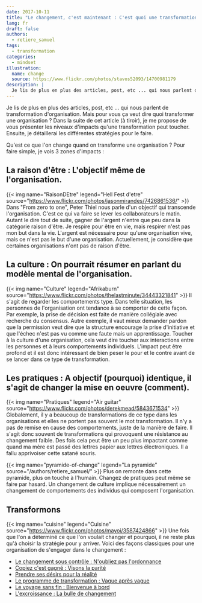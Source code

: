 ```yaml
---
date: 2017-10-11
title: "Le changement, c'est maintenant : C'est quoi une transformation ?"
lang: fr
draft: false
authors:
  - retiere_samuel
tags:
  - transformation
categories:
  - mindset
illustration:
  name: change
  source: https://www.flickr.com/photos/stavos52093/14700981179
description: |
  Je lis de plus en plus des articles, post, etc ... qui nous parlent de transformation d'organisation. Mais pour vous ça veut dire quoi transformer une organisation ? Dans la suite de cet article (à tiroir), je me propose de vous présenter les niveaux d'impacts qu'une transformation peut toucher. Ensuite, je détaillerai les différentes stratégies pour le faire.
---
```

Je lis de plus en plus des articles, post, etc ... qui nous parlent de transformation d'organisation. Mais pour vous ça veut dire quoi transformer une organisation ? Dans la suite de cet article (à tiroir), je me propose de vous présenter les niveaux d'impacts qu'une transformation peut toucher. Ensuite, je détaillerai les différentes stratégies pour le faire.

Qu'est ce que l'on change quand on transforme une organisation ? Pour faire simple, je vois 3 zones d'impacts :

## La raison d'être : L'objectif même de l'organisation.
{{< img name="RaisonDEtre" legend="Hell Fest d'etre" source="https://www.flickr.com/photos/jasonmirandes/7426861536/" >}}
Dans "From zero to one", Peter Thiel nous parle d'un objectif qui transcende l'organisation. C'est ce qui va faire se lever les collaborateurs le matin. Autant le dire tout de suite, gagner de l'argent n'entre que peu dans la catégorie raison d'être. Je respire pour être en vie, mais respirer n'est pas mon but dans la vie. L'argent est nécessaire pour qu'une organisation vive, mais ce n'est pas le but d'une organisation. Actuellement, je considère que certaines organisations n'ont pas de raison d'être.

## La culture : On pourrait résumer en parlant du modèle mental de l'organisation.
{{< img name="Culture" legend="Afrikaburn" source="https://www.flickr.com/photos/thelastminute/34443321841" >}}
Il s'agit de regarder les comportements type. Dans telle situation, les personnes de l'organisation ont tendance à se comporter de cette façon. Par exemple, la prise de décision est faite de manière collégiale avec recherche du consensus. Autre exemple, il vaut mieux demander pardon que la permission veut dire que la structure encourage la prise d'initiative et que l'échec n'est pas vu comme une faute mais un apprentissage. Toucher à la culture d'une organisation, cela veut dire toucher aux interactions entre les personnes et à leurs comportements individuels. L'impact peut être profond et il est donc intéressant de bien peser le pour et le contre avant de se lancer dans ce type de transformation.

## Les pratiques : A objectif (pourquoi) identique, il s'agit de changer la mise en oeuvre (comment).
{{< img name="Pratiques" legend="Air guitar" source="https://www.flickr.com/photos/derekmead/5843671534" >}}
Globalement, il y a beaucoup de transformations de ce type dans les organisations et elles ne portent pas souvent le mot transformation. Il n'y a pas de remise en cause des comportements, juste de la manière de faire. Il s'agit donc souvent de transformations qui provoquent une résistance au changement faible. Des fois cela peut être un peu plus impactant comme quand ma mère est passé des lettres papier aux lettres électroniques. Il a fallu apprivoiser cette satané souris.

{{< img name="pyramide-of-change" legend="La pyramide" source="/authors/retiere_samuel/" >}}
Plus on remonte dans cette pyramide, plus on touche à l'humain. Changez de pratiques peut même se faire par hasard. Un changement de culture implique nécessairement un changement de comportements des individus qui composent l'organisation.

## Transformons
{{< img name="cuisine" legend="Cuisine" source="https://www.flickr.com/photos/mayoi/3587424866" >}}
Une fois que l'on a déterminé ce que l'on voulait changer et pourquoi, il ne reste plus qu'à choisir la stratégie pour y arriver. Voici des façons classiques pour une organisation de s'engager dans le changement :

- [Le changement sous contrôle : N'oubliez pas l'ordonnance]
- [Copiez c'est gagné : Visons la parité]
- [Prendre ses désirs pour la réalité]
- [Le programme de transformation : Vague après vague]
- [Le voyage sans fin : Bienvenue à bord]
- [L'excroissance : La bulle de changement]

[Le changement sous contrôle : N'oubliez pas l'ordonnance]: /articles/2017-10-11-sous_ordonnance
[Copiez c'est gagné : Visons la parité]: /articles/2017-10-11-visons_la_parite
[Prendre ses désirs pour la réalité]: /articles/2017-10-11-desirs_pour_realites
[Le programme de transformation : Vague après vague]: /articles/2017-10-11-vague_apres_vague
[Le voyage sans fin : Bienvenue à bord]: /articles/2017-10-11-invitation_au_voyage
[L'excroissance : La bulle de changement]: /articles/2017-10-11-bulle-changement
